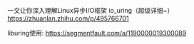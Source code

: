 一文让你深入理解Linux异步I/O框架 io_uring（超级详细~）
https://zhuanlan.zhihu.com/p/495766701

liburing使用:
https://segmentfault.com/a/1190000019300089